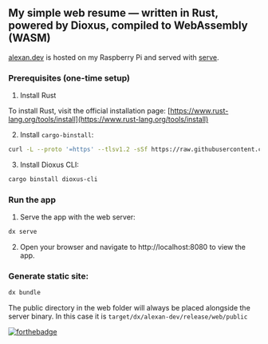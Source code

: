 ## My simple web resume — written in Rust, powered by Dioxus, compiled to WebAssembly (WASM)

[alexan.dev](https://alexan.dev) is hosted on my Raspberry Pi and served with [serve](https://github.com/alexylon/serve).

### Prerequisites (one-time setup)

1. Install Rust

To install Rust, visit the official installation page: [https://www.rust-lang.org/tools/install](https://www.rust-lang.org/tools/install)

2. Install `cargo-binstall`:

```bash
curl -L --proto '=https' --tlsv1.2 -sSf https://raw.githubusercontent.com/cargo-bins/cargo-binstall/main/install-from-binstall-release.sh | bash
````

3. Install Dioxus CLI:   

```bash
cargo binstall dioxus-cli
```

### Run the app

1. Serve the app with the web server:

```bash
dx serve
```

2. Open your browser and navigate to http://localhost:8080 to view the app.

### Generate static site:

```bash
dx bundle
```

The public directory in the web folder will always be placed alongside the server binary. In this case it is `target/dx/alexan-dev/release/web/public`

[![forthebadge](https://forthebadge.com/images/badges/made-with-rust.svg)](https://forthebadge.com)
